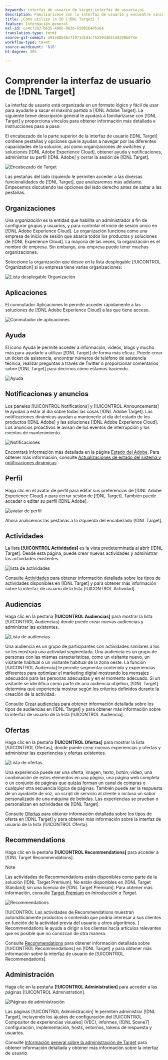 ```yaml
---
keywords: interfaz de usuario de target;interfaz de usuario;ui
description: Familiarícese con la interfaz de usuario y encuentre vínculos a información más detallada para ayudarle a sacar el máximo partido de Target.
title: ¿Cómo utilizo la IU [!DNL Target] ?
feature: Información general
exl-id: ce4c72b2-b635-406b-9830-650816445a64
translation-type: tm+mt
source-git-commit: a92e88b46c72971d5d3c752593d651d8290b674e
workflow-type: tm+mt
source-wordcount: '816'
ht-degree: 30%

---
```


# Comprender la interfaz de usuario de [!DNL Target]

La interfaz de usuario está organizada en un formato lógico y fácil de usar para ayudarle a sacar el máximo partido a [!DNL Adobe Target]. La siguiente breve descripción general le ayudará a familiarizarse con [!DNL Target] y proporciona vínculos para obtener información más detallada e instrucciones paso a paso.

El encabezado de la parte superior de la interfaz de usuario [!DNL Target] contiene pestañas y opciones que le ayudan a navegar por las diferentes capacidades de la solución, así como organizaciones de switches y soluciones [!DNL Adobe Experience Cloud], obtener ayuda y notificaciones, administrar su perfil [!DNL Adobe] y cerrar la sesión de [!DNL Target].

![Encabezado de Target](/help/c-intro/assets/target-header.png)

Las pestañas del lado izquierdo le permiten acceder a las diversas funcionalidades de [!DNL Target], que analizaremos más adelante. Empecemos discutiendo las opciones del lado derecho antes de saltar a las pestañas.

## Organizaciones

Una *organización* es la entidad que habilita un administrador a fin de configurar grupos y usuarios, y para controlar el inicio de sesión único en [!DNL Adobe Experience Cloud]. La organización funciona como una empresa de inicio de sesión que abarca todos los productos y soluciones de [!DNL Experience Cloud]. La mayoría de las veces, la organización es el nombre de empresa. Sin embargo, una empresa puede tener muchas organizaciones.

Seleccione la organización que desee en la lista desplegable [!UICONTROL Organization] si su empresa tiene varias organizaciones:

![Lista desplegable Organización](/help/c-intro/assets/organizations.png)

## Aplicaciones

El conmutador Aplicaciones le permite acceder rápidamente a las soluciones de [!DNL Adobe Experience Cloud] a las que tiene acceso.

![Conmutador de aplicaciones](/help/c-intro/assets/apps.png)

## Ayuda  

El icono Ayuda le permite acceder a información, vídeos, blogs y mucho más para ayudarle a utilizar [!DNL Target] de forma más eficaz. Puede crear un ticket de asistencia, encontrar números de teléfono de asistencia técnica, realizar preguntas a través de Twitter o proporcionar comentarios sobre [!DNL Target] para decirnos cómo estamos haciendo.

![Ayuda  ](/help/c-intro/assets/help.png)

## Notificaciones y anuncios

Los paneles [!UICONTROL Notifications] y [!UICONTROL Announcements] le ayudan a estar al día sobre todas las cosas [!DNL Adobe Target]. Las notificaciones dinámicas ayudan a mantenerle al día del estado de los productos [!DNL Adobe] y las soluciones [!DNL Adobe Experience Cloud]. Los anuncios proactivos le avisan de los eventos de interrupción y los eventos de mantenimiento.

![ Notificaciones ](/help/c-intro/assets/notifications.png)

Encontrará información más detallada en la página [Estado del Adobe](https://status.adobe.com/). Para obtener más información, consulte [Actualizaciones de estado del sistema y notificaciones dinámicas](/help/c-intro/assets/notifications.png).

## Perfil

Haga clic en el avatar de perfil para editar sus preferencias de [!DNL Adobe Experience Cloud] o para cerrar sesión de [!DNL Target]. También puede acceder o editar su perfil [!DNL Adobe].

![avatar de perfil](/help/c-intro/assets/change-language.png)

Ahora analicemos las pestañas a la izquierda del encabezado [!DNL Target].

## Actividades

La lista **[!UICONTROL Actividades]** es la vista predeterminada al abrir [!DNL Target]. Desde esta página, puede crear nuevas actividades y administrar las actividades existentes.

![lista de actividades](/help/c-intro/assets/activities-list.png)

Consulte [Actividades](/help/c-activities/activities.md) para obtener información detallada sobre los tipos de actividades disponibles en [!DNL Target] y para obtener más información sobre la interfaz de usuario de la lista [!UICONTROL Actividad].

## Audiencias

Haga clic en la pestaña **[!UICONTROL Audiencias]** para mostrar la lista [!UICONTROL Audiencias] donde puede crear nuevas audiencias y administrar las existentes.

![Lista de audiencias](/help/c-intro/assets/audience-list.png)

Una audiencia es un grupo de participantes con actividades similares a los se les mostrará una actividad segmentada. Una audiencia es un grupo de personas con las mismas características, como un visitante nuevo, un visitante habitual o un visitante habitual de la zona oeste. La función [!UICONTROL Audiencia] le permite segmentar contenido y experiencias diferentes para optimizar el marketing digital mostrando los mensajes adecuados para las personas adecuadas y en el momento adecuado. Si un visitante se identifica como parte de una audiencia objetivo, [!DNL Target] determina qué experiencia mostrar según los criterios definidos durante la creación de la actividad.

Consulte [Crear audiencias](/help/c-target/c-audiences/create-audience.md) para obtener información detallada sobre los tipos de audiencias en [!DNL Target] y para obtener más información sobre la interfaz de usuario de la lista [!UICONTROL Audiencia].

## Ofertas

Haga clic en la pestaña **[!UICONTROL Ofertas]** para mostrar la lista [!UICONTROL Ofertas], donde puede crear nuevas experiencias y ofertas y administrar las experiencias y ofertas existentes.

![Lista de ofertas](/help/c-intro/assets/offers.png)

Una experiencia puede ser una oferta, imagen, texto, botón, vídeo, una combinación de estos elementos en una página, una página web completa o un conjunto de páginas que quizás forman un canal de compras o cualquier otra secuencia lógica de páginas. También puede ser la respuesta de un ayudante de voz, un script de servicio al cliente o incluso un sabor personalizado de una máquina de bebidas. Las experiencias se prueban o personalizan en actividades de [!DNL Target].

Consulte [Ofertas](/help/c-experiences/c-manage-content/manage-content.md) para obtener información detallada sobre los tipos de oferta en [!DNL Target] y para obtener más información sobre la interfaz de usuario de la lista [!UICONTROL Oferta].

## Recommendations

Haga clic en la pestaña **[!UICONTROL Recommendations]** para acceder a [!DNL Target Recommendations].

>[!NOTE]
>
>Las actividades de Recommendations están disponibles como parte de la solución [!DNL Target Premium]. No están disponibles en [!DNL Target Standard] sin una licencia de [!DNL Target Premium]. Para obtener más información, consulte [Target Premium](/help/c-intro/intro.md#premium) en *Introducción a Target*.

![Recommendations](/help/c-intro/assets/recommendations.png)

[!UICONTROL Las actividades de Recommendations muestran automáticamente productos o contenido que podría interesar a sus clientes en función de la actividad previa del usuario u otros algoritmos. ] Recommendations le ayuda a dirigir a los clientes hacia artículos relevantes que es posible que no conozcan de otra manera.

Consulte [Recommendations](/help/c-recommendations/recommendations.md) para obtener información detallada sobre [!UICONTROL Recommendations] en [!DNL Target] y para obtener más información sobre la interfaz de usuario de [!UICONTROL Recommendations].

## Administración

Haga clic en la pestaña **[!UICONTROL Administration]** para acceder a las páginas [!UICONTROL Administration].

![Páginas de administración](/help/c-intro/assets/administration.png)

Las páginas [!UICONTROL Administración] le permiten administrar [!DNL Target], incluyendo los ajustes de configuración del [!UICONTROL Compositor de experiencias visuales] (VEC), informes, [!DNL Scene7] configuración, implementación, hosts, entornos, tokens de respuesta y usuarios.

Consulte [Información general sobre la administración de Target](/help/administrating-target/administrating-target.md) para obtener información detallada y obtener más información sobre la interfaz de usuario.
